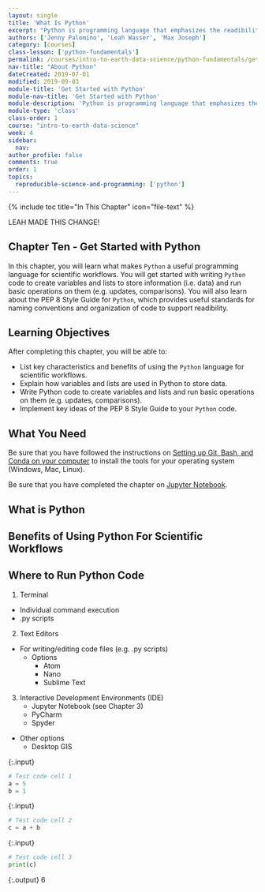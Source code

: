 ```yaml
---
layout: single
title: 'What Is Python'
excerpt: "Python is programming language that emphasizes the readibility of code and provides many packages and libraries for working with scientific data. Learn about the key characteristics of Python and the benefits of using Python for scientific workflows."
authors: ['Jenny Palomino', 'Leah Wasser', 'Max Joseph']
category: [courses]
class-lesson: ['python-fundamentals']
permalink: /courses/intro-to-earth-data-science/python-fundamentals/get-started-python/
nav-title: "About Python"
dateCreated: 2019-07-01
modified: 2019-09-03
module-title: 'Get Started with Python'
module-nav-title: 'Get Started with Python'
module-description: 'Python is programming language that emphasizes the readibility of code and provides many packages and libraries for working with scientific data. Learn how to get started with writing Python code.'
module-type: 'class'
class-order: 1
course: "intro-to-earth-data-science"
week: 4
sidebar:
  nav:
author_profile: false
comments: true
order: 1
topics:
  reproducible-science-and-programming: ['python']
---
```

{% include toc title="In This Chapter" icon="file-text" %}

LEAH MADE THIS CHANGE! 
<div class='notice--success' markdown="1">

## <i class="fa fa-ship" aria-hidden="true"></i> Chapter Ten - Get Started with Python

In this chapter, you will learn what makes `Python` a useful programming language for scientific workflows. You will get started with writing `Python` code to create variables and lists to store information (i.e. data) and run basic operations on them (e.g. updates, comparisons). You will also learn about the PEP 8 Style Guide for `Python`, which provides useful standards for naming conventions and organization of code to support readibility.


## <i class="fa fa-graduation-cap" aria-hidden="true"></i> Learning Objectives

After completing this chapter, you will be able to:

* List key characteristics and benefits of using the `Python` language for scientific workflows.
* Explain how variables and lists are used in Python to store data.
* Write Python code to create variables and lists and run basic operations on them (e.g. updates, comparisons).
* Implement key ideas of the PEP 8 Style Guide to your `Python` code.


## <i class="fa fa-check-square-o fa-2" aria-hidden="true"></i> What You Need

Be sure that you have followed the instructions on <a href="{{ site.url }}/workshops/setup-earth-analytics-python/">Setting up Git, Bash, and Conda on your computer</a> to install the tools for your operating system (Windows, Mac, Linux). 

Be sure that you have completed the chapter on <a href="{{ site.url }}/courses/intro-to-earth-data-science/open-reproducible-science/jupyter-python/">Jupyter Notebook</a>.

</div>


## What is Python






## Benefits of Using Python For Scientific Workflows





## Where to Run Python Code

1. Terminal
* Individual command execution
* .py scripts
2. Text Editors
* For writing/editing code files (e.g. .py scripts) 
    * Options
        * Atom
        * Nano
        * Sublime Text
3. Interactive Development Environments (IDE)
    * Jupyter Notebook (see Chapter 3)
    * PyCharm
    * Spyder
* Other options
    * Desktop GIS


{:.input}
```python
# Test code cell 1
a = 5
b = 1
```

{:.input}
```python
# Test code cell 2
c = a + b
```

{:.input}
```python
# Test code cell 3
print(c)
```

{:.output}
    6


